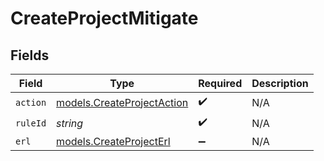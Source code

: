 # CreateProjectMitigate


## Fields

| Field                                                          | Type                                                           | Required                                                       | Description                                                    |
| -------------------------------------------------------------- | -------------------------------------------------------------- | -------------------------------------------------------------- | -------------------------------------------------------------- |
| `action`                                                       | [models.CreateProjectAction](../models/createprojectaction.md) | :heavy_check_mark:                                             | N/A                                                            |
| `ruleId`                                                       | *string*                                                       | :heavy_check_mark:                                             | N/A                                                            |
| `erl`                                                          | [models.CreateProjectErl](../models/createprojecterl.md)       | :heavy_minus_sign:                                             | N/A                                                            |